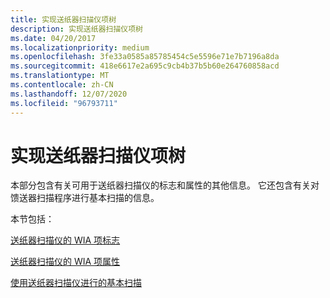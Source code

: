 ```yaml
---
title: 实现送纸器扫描仪项树
description: 实现送纸器扫描仪项树
ms.date: 04/20/2017
ms.localizationpriority: medium
ms.openlocfilehash: 3fe33a0585a85785454c5e5596e71e7b7196a8da
ms.sourcegitcommit: 418e6617e2a695c9cb4b37b5b60e264760858acd
ms.translationtype: MT
ms.contentlocale: zh-CN
ms.lasthandoff: 12/07/2020
ms.locfileid: "96793711"
---
```

# <a name="implementing-feeder-scanner-item-trees"></a>实现送纸器扫描仪项树





本部分包含有关可用于送纸器扫描仪的标志和属性的其他信息。 它还包含有关对馈送器扫描程序进行基本扫描的信息。

本节包括：

[送纸器扫描仪的 WIA 项标志](wia-item-flags-for-feeder-scanners.md)

[送纸器扫描仪的 WIA 项属性](wia-item-properties-for-feeder-scanners.md)

[使用送纸器扫描仪进行的基本扫描](basic-scanning-with-a-feeder-scanner.md)

 

 




